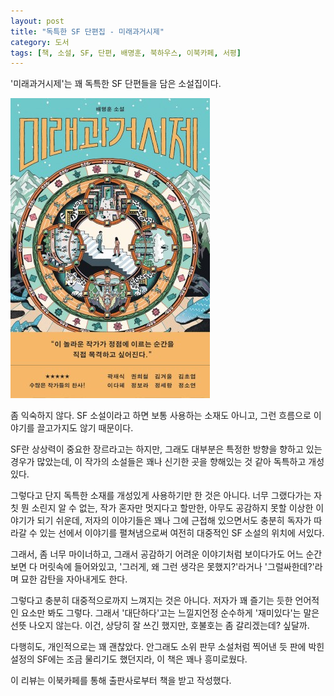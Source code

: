 ```yaml
---
layout: post
title: "독특한 SF 단편집 - 미래과거시제"
category: 도서
tags: [책, 소설, SF, 단편, 배명훈, 북하우스, 이북카페, 서평]
---
```


'미래과거시제'는
꽤 독특한 SF 단편들을 담은 소설집이다.

![표지](/images/book/future-past-tense-book-h480.jpg)

좀 익숙하지 않다.
SF 소설이라고 하면 보통 사용하는 소재도 아니고,
그런 흐름으로 이야기를 끌고가지도 않기 때문이다.

SF란 상상력이 중요한 장르라고는 하지만,
그래도 대부분은 특정한 방향을 향하고 있는 경우가 많았는데,
이 작가의 소설들은 꽤나 신기한 곳을 향해있는 것 같아
독특하고 개성있다.

그렇다고 단지 독특한 소재를 개성있게 사용하기만 한 것은 아니다.
너무 그랬다가는 자칫 뭔 소린지 알 수 없는,
작가 혼자만 멋지다고 할만한,
아무도 공감하지 못할 이상한 이야기가 되기 쉬운데,
저자의 이야기들은 꽤나 그에 근접해 있으면서도
충분히 독자가 따라갈 수 있는 선에서 이야기를 펼쳐냄으로써
여전히 대중적인 SF 소설의 위치에 서있다.

그래서, 좀 너무 마이너하고, 그래서 공감하기 어려운 이야기처럼 보이다가도
어느 순간보면 다 머릿속에 들어와있고,
'그러게, 왜 그런 생각은 못했지?'라거나
'그럴싸한데?'라며 묘한 감탄을 자아내게도 한다.

그렇다고 충분히 대중적으로까지 느껴지는 것은 아니다.
저자가 꽤 즐기는 듯한 언어적인 요소만 봐도 그렇다.
그래서 '대단하다'고는 느낄지언정
순수하게 '재미있다'는 말은 선뜻 나오지 않는다.
이건, 상당히 잘 쓰긴 했지만, 호불호는 좀 갈리겠는데? 싶달까.

다행히도, 개인적으로는 꽤 괜찮았다.
안그래도 소위 판무 소설처럼 찍어낸 듯 판에 박힌 설정의 SF에는 조금 물리기도 했던지라,
이 책은 꽤나 흥미로웠다.



<div class="im im-info">
이 리뷰는 이북카페를 통해 출판사로부터 책을 받고 작성했다.
</div>
